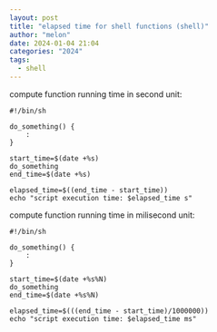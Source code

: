 ```yaml
---
layout: post
title: "elapsed time for shell functions (shell)"
author: "melon"
date: 2024-01-04 21:04
categories: "2024"
tags:
  - shell
---
```


compute function running time in second unit:
```text
#!/bin/sh

do_something() {
    :
}

start_time=$(date +%s)
do_something
end_time=$(date +%s)

elapsed_time=$((end_time - start_time))
echo "script execution time: $elapsed_time s"
```

compute function running time in milisecond unit:
```text
#!/bin/sh

do_something() {
    :
}

start_time=$(date +%s%N)
do_something
end_time=$(date +%s%N)

elapsed_time=$(((end_time - start_time)/1000000))
echo "script execution time: $elapsed_time ms"
```
